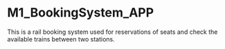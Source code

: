 # M1_BookingSystem_APP
This is a rail booking system used for reservations of seats and check the available trains between two stations.
